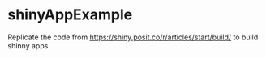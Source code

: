 # shinyAppExample
Replicate the code from https://shiny.posit.co/r/articles/start/build/ to build shinny apps

